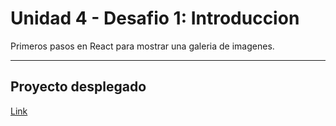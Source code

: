 # Unidad 4 - Desafio 1: Introduccion

Primeros pasos en React para mostrar una galeria de imagenes.

---

## Proyecto desplegado

[Link](https://pipexlul.github.io/U$-D1-Introduccion/)
